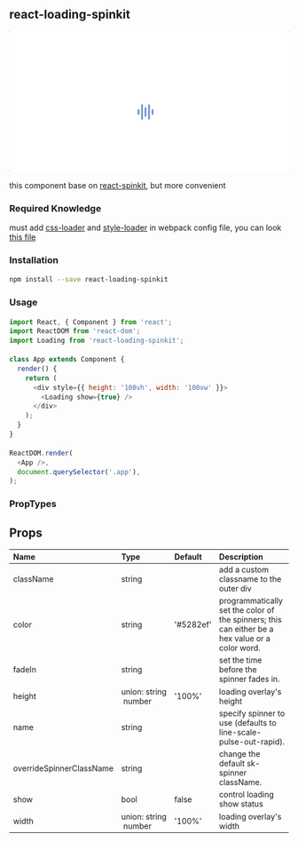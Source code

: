 ## react-loading-spinkit

![](./assets/loading.gif)  

this component base on [react-spinkit](https://github.com/KyleAMathews/react-spinkit), but more convenient

### Required Knowledge

must add [css-loader](https://github.com/webpack/css-loader) and [style-loader](https://github.com/webpack/style-loader) in webpack config file, you can look [this file]()

### Installation

``` bash
npm install --save react-loading-spinkit
```

### Usage

``` js
import React, { Component } from 'react';
import ReactDOM from 'react-dom';
import Loading from 'react-loading-spinkit';

class App extends Component {
  render() {
    return (
      <div style={{ height: '100vh', width: '100vw' }}>
        <Loading show={true} />
      </div>
    );
  }
}

ReactDOM.render(
  <App />,
  document.querySelector('.app'),
);
```
### PropTypes

## Props
  | Name | Type | Default | Description |
  |:-----|:-----|:--------|:------------|
| className | string |  | add a custom classname to the outer div |
| color | string | '#5282ef' | programmatically set the color of the spinners; this can either be a hex value or a color word. |
| fadeIn | string |  | set the time before the spinner fades in. |
| height | union:&nbsp;string<br>&nbsp;number<br> | '100%' | loading overlay's height |
| name | string |  | specify spinner to use (defaults to line-scale-pulse-out-rapid). |
| overrideSpinnerClassName | string |  | change the default sk-spinner className. |
| show | bool | false | control loading show status |
| width | union:&nbsp;string<br>&nbsp;number<br> | '100%' | loading overlay's width |
